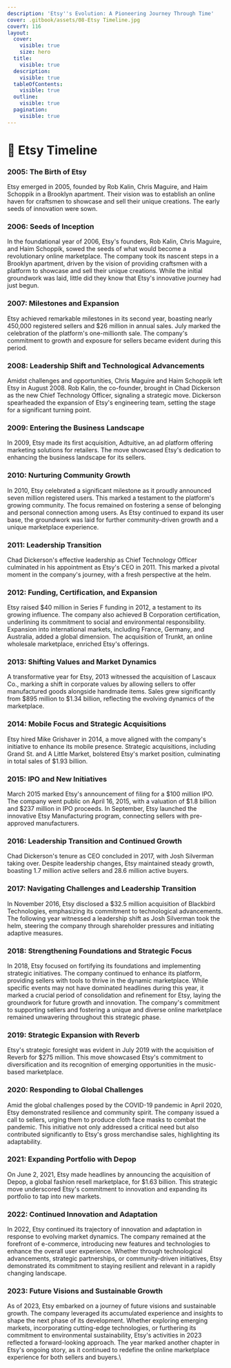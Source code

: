 ```yaml
---
description: 'Etsy''s Evolution: A Pioneering Journey Through Time'
cover: .gitbook/assets/08-Etsy Timeline.jpg
coverY: 116
layout:
  cover:
    visible: true
    size: hero
  title:
    visible: true
  description:
    visible: true
  tableOfContents:
    visible: true
  outline:
    visible: true
  pagination:
    visible: true
---
```


# 📙 Etsy Timeline

### **2005: The Birth of Etsy**

Etsy emerged in 2005, founded by Rob Kalin, Chris Maguire, and Haim Schoppik in a Brooklyn apartment. Their vision was to establish an online haven for craftsmen to showcase and sell their unique creations. The early seeds of innovation were sown.

### **2006: Seeds of Inception**

In the foundational year of 2006, Etsy's founders, Rob Kalin, Chris Maguire, and Haim Schoppik, sowed the seeds of what would become a revolutionary online marketplace. The company took its nascent steps in a Brooklyn apartment, driven by the vision of providing craftsmen with a platform to showcase and sell their unique creations. While the initial groundwork was laid, little did they know that Etsy's innovative journey had just begun.

### **2007: Milestones and Expansion**

Etsy achieved remarkable milestones in its second year, boasting nearly 450,000 registered sellers and $26 million in annual sales. July marked the celebration of the platform's one-millionth sale. The company's commitment to growth and exposure for sellers became evident during this period.

### **2008: Leadership Shift and Technological Advancements**

Amidst challenges and opportunities, Chris Maguire and Haim Schoppik left Etsy in August 2008. Rob Kalin, the co-founder, brought in Chad Dickerson as the new Chief Technology Officer, signaling a strategic move. Dickerson spearheaded the expansion of Etsy's engineering team, setting the stage for a significant turning point.

### **2009: Entering the Business Landscape**

In 2009, Etsy made its first acquisition, Adtuitive, an ad platform offering marketing solutions for retailers. The move showcased Etsy's dedication to enhancing the business landscape for its sellers.

### **2010: Nurturing Community Growth**

In 2010, Etsy celebrated a significant milestone as it proudly announced seven million registered users. This marked a testament to the platform's growing community. The focus remained on fostering a sense of belonging and personal connection among users. As Etsy continued to expand its user base, the groundwork was laid for further community-driven growth and a unique marketplace experience.

### **2011: Leadership Transition**

Chad Dickerson's effective leadership as Chief Technology Officer culminated in his appointment as Etsy's CEO in 2011. This marked a pivotal moment in the company's journey, with a fresh perspective at the helm.

### **2012: Funding, Certification, and Expansion**

Etsy raised $40 million in Series F funding in 2012, a testament to its growing influence. The company also achieved B Corporation certification, underlining its commitment to social and environmental responsibility. Expansion into international markets, including France, Germany, and Australia, added a global dimension. The acquisition of Trunkt, an online wholesale marketplace, enriched Etsy's offerings.

### **2013: Shifting Values and Market Dynamics**

A transformative year for Etsy, 2013 witnessed the acquisition of Lascaux Co., marking a shift in corporate values by allowing sellers to offer manufactured goods alongside handmade items. Sales grew significantly from $895 million to $1.34 billion, reflecting the evolving dynamics of the marketplace.

### **2014: Mobile Focus and Strategic Acquisitions**

Etsy hired Mike Grishaver in 2014, a move aligned with the company's initiative to enhance its mobile presence. Strategic acquisitions, including Grand St. and A Little Market, bolstered Etsy's market position, culminating in total sales of $1.93 billion.

### **2015: IPO and New Initiatives**

March 2015 marked Etsy's announcement of filing for a $100 million IPO. The company went public on April 16, 2015, with a valuation of $1.8 billion and $237 million in IPO proceeds. In September, Etsy launched the innovative Etsy Manufacturing program, connecting sellers with pre-approved manufacturers.

### **2016: Leadership Transition and Continued Growth**

Chad Dickerson's tenure as CEO concluded in 2017, with Josh Silverman taking over. Despite leadership changes, Etsy maintained steady growth, boasting 1.7 million active sellers and 28.6 million active buyers.

### **2017: Navigating Challenges and Leadership Transition**

In November 2016, Etsy disclosed a $32.5 million acquisition of Blackbird Technologies, emphasizing its commitment to technological advancements. The following year witnessed a leadership shift as Josh Silverman took the helm, steering the company through shareholder pressures and initiating adaptive measures.

### **2018: Strengthening Foundations and Strategic Focus**

In 2018, Etsy focused on fortifying its foundations and implementing strategic initiatives. The company continued to enhance its platform, providing sellers with tools to thrive in the dynamic marketplace. While specific events may not have dominated headlines during this year, it marked a crucial period of consolidation and refinement for Etsy, laying the groundwork for future growth and innovation. The company's commitment to supporting sellers and fostering a unique and diverse online marketplace remained unwavering throughout this strategic phase.

### **2019: Strategic Expansion with Reverb**

Etsy's strategic foresight was evident in July 2019 with the acquisition of Reverb for $275 million. This move showcased Etsy's commitment to diversification and its recognition of emerging opportunities in the music-based marketplace.

### **2020: Responding to Global Challenges**

Amid the global challenges posed by the COVID-19 pandemic in April 2020, Etsy demonstrated resilience and community spirit. The company issued a call to sellers, urging them to produce cloth face masks to combat the pandemic. This initiative not only addressed a critical need but also contributed significantly to Etsy's gross merchandise sales, highlighting its adaptability.

### **2021: Expanding Portfolio with Depop**

On June 2, 2021, Etsy made headlines by announcing the acquisition of Depop, a global fashion resell marketplace, for $1.63 billion. This strategic move underscored Etsy's commitment to innovation and expanding its portfolio to tap into new markets.

### **2022: Continued Innovation and Adaptation**

In 2022, Etsy continued its trajectory of innovation and adaptation in response to evolving market dynamics. The company remained at the forefront of e-commerce, introducing new features and technologies to enhance the overall user experience. Whether through technological advancements, strategic partnerships, or community-driven initiatives, Etsy demonstrated its commitment to staying resilient and relevant in a rapidly changing landscape.

### **2023: Future Visions and Sustainable Growth**

As of 2023, Etsy embarked on a journey of future visions and sustainable growth. The company leveraged its accumulated experience and insights to shape the next phase of its development. Whether exploring emerging markets, incorporating cutting-edge technologies, or furthering its commitment to environmental sustainability, Etsy's activities in 2023 reflected a forward-looking approach. The year marked another chapter in Etsy's ongoing story, as it continued to redefine the online marketplace experience for both sellers and buyers.\


